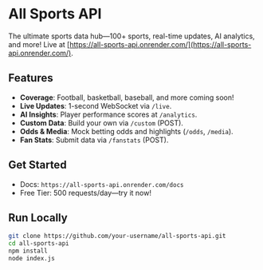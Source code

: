 # All Sports API
The ultimate sports data hub—100+ sports, real-time updates, AI analytics, and more! Live at [https://all-sports-api.onrender.com/](https://all-sports-api.onrender.com/).

## Features
- **Coverage**: Football, basketball, baseball, and more coming soon!
- **Live Updates**: 1-second WebSocket via `/live`.
- **AI Insights**: Player performance scores at `/analytics`.
- **Custom Data**: Build your own via `/custom` (POST).
- **Odds & Media**: Mock betting odds and highlights (`/odds`, `/media`).
- **Fan Stats**: Submit data via `/fanstats` (POST).

## Get Started
- Docs: `https://all-sports-api.onrender.com/docs`
- Free Tier: 500 requests/day—try it now!

## Run Locally
```bash
git clone https://github.com/your-username/all-sports-api.git
cd all-sports-api
npm install
node index.js